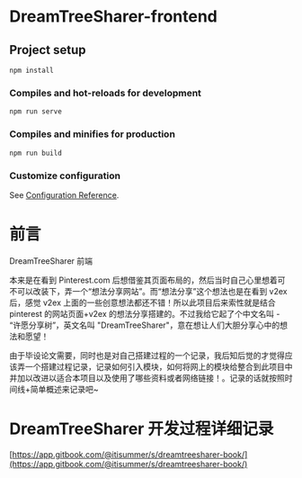 # DreamTreeSharer-frontend

## Project setup
```
npm install
```

### Compiles and hot-reloads for development
```
npm run serve
```

### Compiles and minifies for production
```
npm run build
```

### Customize configuration
See [Configuration Reference](https://cli.vuejs.org/config/).

# 前言

DreamTreeSharer 前端

本来是在看到 Pinterest.com 后想借鉴其页面布局的，然后当时自己心里想着可不可以改装下，弄一个“想法分享网站”。而“想法分享”这个想法也是在看到 v2ex 后，感觉 v2ex 上面的一些创意想法都还不错！所以此项目后来索性就是结合 pinterest 的网站页面+v2ex 的想法分享搭建的。不过我给它起了个中文名叫 - “许愿分享树”，英文名叫 "DreamTreeSharer"，意在想让人们大胆分享心中的想法和愿望！

由于毕设论文需要，同时也是对自己搭建过程的一个记录，我后知后觉的才觉得应该弄一个搭建过程记录，记录如何引入模块，如何将网上的模块给整合到此项目中并加以改进以适合本项目以及使用了哪些资料或者网络链接！。记录的话就按照时间线+简单概述来记录吧~

# DreamTreeSharer 开发过程详细记录

[https://app.gitbook.com/@itisummer/s/dreamtreesharer-book/](https://app.gitbook.com/@itisummer/s/dreamtreesharer-book/)